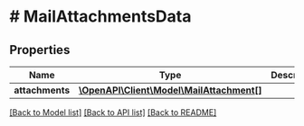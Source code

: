 # # MailAttachmentsData

## Properties

Name | Type | Description | Notes
------------ | ------------- | ------------- | -------------
**attachments** | [**\OpenAPI\Client\Model\MailAttachment[]**](MailAttachment.md) |  | [optional]

[[Back to Model list]](../../README.md#models) [[Back to API list]](../../README.md#endpoints) [[Back to README]](../../README.md)

